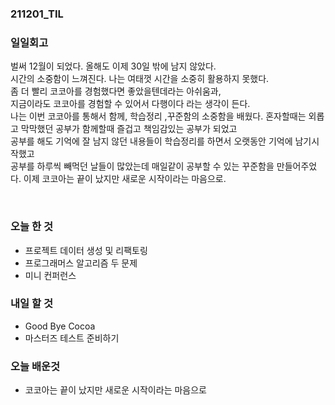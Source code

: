 ### 211201_TIL

### 일일회고

벌써 12월이 되었다. 올해도 이제 30일 밖에 남지 않았다.  
시간의 소중함이 느껴진다.  나는 여태껏 시간을 소중히 활용하지 못했다.  
좀 더 빨리 코코아를 경험했다면 좋았을텐데라는 아쉬움과,  
지금이라도 코코아를 경험할 수 있어서 다행이다 라는 생각이 든다.  
나는 이번 코코아를 통해서 함께, 학습정리 ,꾸준함의 소중함을 배웠다.
혼자할때는 외롭고 막막했던 공부가 함께할때 즐겁고 책임감있는 공부가 되었고  
공부를 해도 기억에 잘 남지 않던 내용들이 학습정리를 하면서 오랫동안 기억에 남기시작했고  
공부를 하루씩 빼먹던 날들이 많았는데 매일같이 공부할 수 있는 꾸준함을 만들어주었다.
이제 코코아는 끝이 났지만 새로운 시작이라는 마음으로.


<br>

### 오늘 한 것

- 프로젝트 데이터 생성 및 리팩토링
- 프로그래머스 알고리즘 두 문제
- 미니 컨퍼런스

### 내일 할 것

- Good Bye Cocoa
- 마스터즈 테스트 준비하기

### 오늘 배운것

- 코코아는 끝이 났지만 새로운 시작이라는 마음으로

